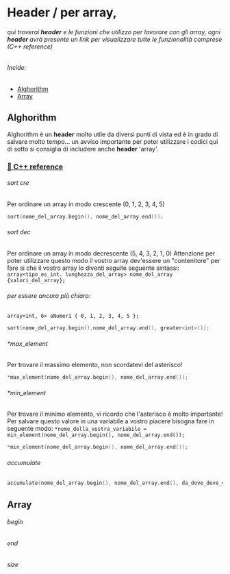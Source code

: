# Header / per array,

###### qui troverai **header** e le funzioni che utilizzo per lavorare con gli *array*, ogni **header** avrà presente un link per visualizzare tutte le funzionalità comprese (C++ reference)

###### Incide: <br /> 

- [Alghorithm](#Alghorithm) <br /> 
- [Array](#Array)


## Alghorithm

Alghorithm è un **header** molto utile da diversi punti di vista ed è in grado di salvare molto tempo... un avviso importante per poter utilizzare i codici qui di sotto si consiglia di includere anche **header** 'array'.

### [:paperclip: C++ reference](https://en.cppreference.com/w/cpp/header/algorithm)

###### sort cre

Per ordinare un array in modo crescente (0, 1, 2, 3, 4, 5)

```cpp
sort(nome_del_array.begin(), nome_del_array.end());
```

###### sort dec

Per ordinare un array in modo decrescente (5, 4, 3, 2, 1, 0)
Attenzione per poter utilizzare questo modo il vostro array dev'essere un "contenitore" per fare si che il vostro array lo diventi seguite seguente sintassi:
`
array<tipo_es_int. lunghezza_del_array> nome_del_array {valori_del_array};
`

###### per essere ancora più chiaro:
`
array<int, 6> aNumeri { 0, 1, 2, 3, 4, 5 };
`	

```cpp
sort(nome_del_array.begin(),nome_del_array.end(), greater<int>());
```

###### *max_element

Per trovare il massimo elemento, non scordatevi del asterisco!

```cpp
*max_element(nome_del_array.begin(), nome_del_array.end());
```

###### *min_element

Per trovare il minimo elemento, vi ricordo che l'asterisco è molto importante!
Per salvare questo valore in una variabile a vostro piacere bisogna fare in seguente modo:
`
*nome_della_vostra_variabile = min_element(nome_del_array.begin(), nome_del_array.end());
`

```cpp
*min_element(nome_del_array.begin(), nome_del_array.end());
```

###### accumulate

```cpp
accumulate(nome_del_array.begin(), nome_del_array.end(), da_dove_deve_calcolare);
```

## Array

###### begin

###### end

###### size


	